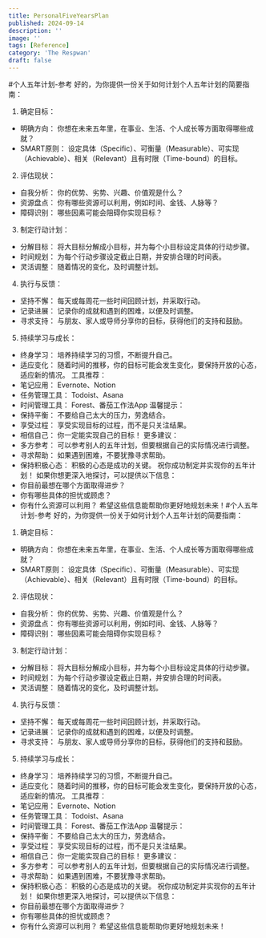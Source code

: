 ```yaml
---
title: PersonalFiveYearsPlan
published: 2024-09-14
description: ''
image: ''
tags: [Reference]
category: 'The Respwan'
draft: false 
---
```

#个人五年计划-参考
好的，为你提供一份关于如何计划个人五年计划的简要指南：
1. 确定目标：
* 明确方向： 你想在未来五年里，在事业、生活、个人成长等方面取得哪些成就？
* SMART原则： 设定具体（Specific）、可衡量（Measurable）、可实现（Achievable）、相关（Relevant）且有时限（Time-bound）的目标。
2. 评估现状：
* 自我分析： 你的优势、劣势、兴趣、价值观是什么？
* 资源盘点： 你有哪些资源可以利用，例如时间、金钱、人脉等？
* 障碍识别： 哪些因素可能会阻碍你实现目标？
3. 制定行动计划：
* 分解目标： 将大目标分解成小目标，并为每个小目标设定具体的行动步骤。
* 时间规划： 为每个行动步骤设定截止日期，并安排合理的时间表。
* 灵活调整： 随着情况的变化，及时调整计划。
4. 执行与反馈：
* 坚持不懈： 每天或每周花一些时间回顾计划，并采取行动。
* 记录进展： 记录你的成就和遇到的困难，以便及时调整。
* 寻求支持： 与朋友、家人或导师分享你的目标，获得他们的支持和鼓励。
5. 持续学习与成长：
* 终身学习： 培养持续学习的习惯，不断提升自己。
* 适应变化： 随着时间的推移，你的目标可能会发生变化，要保持开放的心态，适应新的情况。
工具推荐：
* 笔记应用： Evernote、Notion
* 任务管理工具： Todoist、Asana
* 时间管理工具： Forest、番茄工作法App
温馨提示：
* 保持平衡： 不要给自己太大的压力，劳逸结合。
* 享受过程： 享受实现目标的过程，而不是只关注结果。
* 相信自己： 你一定能实现自己的目标！
更多建议：
* 多方参考： 可以参考别人的五年计划，但要根据自己的实际情况进行调整。
* 寻求帮助： 如果遇到困难，不要犹豫寻求帮助。
* 保持积极心态： 积极的心态是成功的关键。
祝你成功制定并实现你的五年计划！
如果你想更深入地探讨，可以提供以下信息：
* 你目前最想在哪个方面取得进步？
* 你有哪些具体的担忧或顾虑？
* 你有什么资源可以利用？
希望这些信息能帮助你更好地规划未来！#个人五年计划-参考
好的，为你提供一份关于如何计划个人五年计划的简要指南：
1. 确定目标：
* 明确方向： 你想在未来五年里，在事业、生活、个人成长等方面取得哪些成就？
* SMART原则： 设定具体（Specific）、可衡量（Measurable）、可实现（Achievable）、相关（Relevant）且有时限（Time-bound）的目标。
2. 评估现状：
* 自我分析： 你的优势、劣势、兴趣、价值观是什么？
* 资源盘点： 你有哪些资源可以利用，例如时间、金钱、人脉等？
* 障碍识别： 哪些因素可能会阻碍你实现目标？
3. 制定行动计划：
* 分解目标： 将大目标分解成小目标，并为每个小目标设定具体的行动步骤。
* 时间规划： 为每个行动步骤设定截止日期，并安排合理的时间表。
* 灵活调整： 随着情况的变化，及时调整计划。
4. 执行与反馈：
* 坚持不懈： 每天或每周花一些时间回顾计划，并采取行动。
* 记录进展： 记录你的成就和遇到的困难，以便及时调整。
* 寻求支持： 与朋友、家人或导师分享你的目标，获得他们的支持和鼓励。
5. 持续学习与成长：
* 终身学习： 培养持续学习的习惯，不断提升自己。
* 适应变化： 随着时间的推移，你的目标可能会发生变化，要保持开放的心态，适应新的情况。
工具推荐：
* 笔记应用： Evernote、Notion
* 任务管理工具： Todoist、Asana
* 时间管理工具： Forest、番茄工作法App
温馨提示：
* 保持平衡： 不要给自己太大的压力，劳逸结合。
* 享受过程： 享受实现目标的过程，而不是只关注结果。
* 相信自己： 你一定能实现自己的目标！
更多建议：
* 多方参考： 可以参考别人的五年计划，但要根据自己的实际情况进行调整。
* 寻求帮助： 如果遇到困难，不要犹豫寻求帮助。
* 保持积极心态： 积极的心态是成功的关键。
祝你成功制定并实现你的五年计划！
如果你想更深入地探讨，可以提供以下信息：
* 你目前最想在哪个方面取得进步？
* 你有哪些具体的担忧或顾虑？
* 你有什么资源可以利用？
希望这些信息能帮助你更好地规划未来！